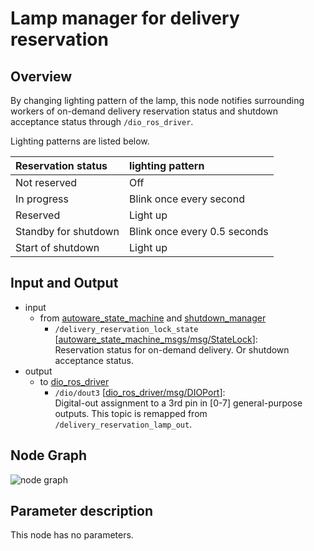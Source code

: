 # Lamp manager for delivery reservation

## Overview
By changing lighting pattern of the lamp, this node notifies surrounding workers of on-demand delivery reservation status and shutdown acceptance status through `/dio_ros_driver`. 

Lighting patterns are listed below.

|Reservation status|lighting pattern|
|:-----------------|:---------------|
|Not reserved      |Off             |
|In progress       |Blink once every second |
|Reserved          |Light up        |
|Standby for shutdown |Blink once every 0.5 seconds |
|Start of shutdown |Light up        |

## Input and Output
- input
  - from [autoware_state_machine](https://github.com/eve-autonomy/autoware_state_machine) and [shutdown_manager](https://github.com/eve-autonomy/shutdown_manager)
    - `/delivery_reservation_lock_state` \[[autoware_state_machine_msgs/msg/StateLock](https://github.com/eve-autonomy/autoware_state_machine_msgs/blob/main/msg/StateLock.msg)\]:<br>Reservation status for on-demand delivery. Or shutdown acceptance status.
- output
  - to [dio_ros_driver](https://github.com/tier4/dio_ros_driver)
    - `/dio/dout3` \[[dio_ros_driver/msg/DIOPort](https://github.com/tier4/dio_ros_driver/blob/develop/ros2/msg/DIOPort.msg)\]:<br>Digital-out assignment to a 3rd pin in [0-7] general-purpose outputs. This topic is remapped from `/delivery_reservation_lamp_out`.

## Node Graph
![node graph](http://www.plantuml.com/plantuml/proxy?cache=no&src=https://raw.githubusercontent.com/eve-autonomy/delivery_reservation_lamp_manager/main/docs/node_graph.pu)

## Parameter description
This node has no parameters.
